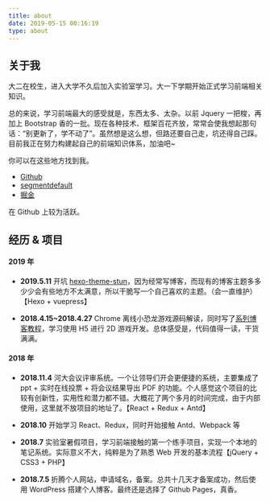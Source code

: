 ```yaml
---
title: about
date: 2019-05-15 00:16:19
type: about
---
```


## 关于我

大二在校生，进入大学不久后加入实验室学习。大一下学期开始正式学习前端相关知识。

总的来说，学习前端最大的感受就是，东西太多、太杂。以前 Jquery 一把梭，再加上 Bootstrap 香的一批。现在各种技术、框架百花齐放，常常会使我想起那句话：“别更新了，学不动了”。虽然想是这么想，但路还要自己走，坑还得自己踩。目前我正在努力构建起自己的前端知识体系，加油吧~

你可以在这些地方找到我。

- [Github](https://github.com/liuyib)
- [segmentdefault](https://segmentfault.com/u/liuyib)
- [掘金](https://juejin.im/user/5ad6b350f265da2397076275)

在 Github 上较为活跃。

## 经历 & 项目

#### 2019 年

- **2019.5.11** 开坑 [hexo-theme-stun](https://github.com/liuyib/hexo-theme-stun)，因为经常写博客，而现有的博客主题多多少少会有些地方不太满意，所以干脆写一个自己喜欢的主题。（会一直维护）【Hexo + vuepress】

- **2018.4.15~2018.4.27** Chrome 离线小恐龙游戏源码解读，同时写了[系列博客教程](https://github.com/liuyib/blog/issues/4)，学习使用 H5 进行 2D 游戏开发。总体感受是，代码值得一读，干货满满。

#### 2018 年

- **2018.11.4** 河大会议评审系统。一个让领导们开会更便捷的系统，主要集成了 ppt + 实时在线投票 + 将会议结果导出 PDF 的功能。个人感觉这个项目的比较有创新性，实用性和潜力都不错。大概花了两个多月的时间完成，由于内部使用，这里就不放项目的地址了。【React + Redux + Antd】

- **2018.10** 开始学习 React、Redux，同时开始接触 Antd、Webpack 等

- **2018.7** 实验室暑假项目，学习前端接触的第一个练手项目，实现一个本地的笔记系统。实际意义不大，纯粹是为了熟悉 Web 开发的基本流程【jQuery + CSS3 + PHP】

- **2018.7.5** 折腾个人网站，申请域名，备案。总共十几天才备案成功，然后使用 WordPress 搭建个人博客。最终还是选择了 Github Pages，真香。
